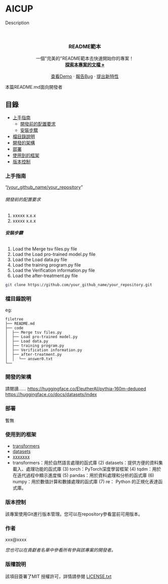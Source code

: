 

# AICUP

Description


<!-- PROJECT LOGO -->
<br />

<p align="center">
  <h3 align="center">README範本</h3>
  <p align="center">
    一個"完美的"README範本去快速開始你的專案！
    <br />
    <a href="https://github.com/your_github_name/your_repository"><strong>探索本專案的文檔 »</strong></a>
    <br />
    <br />
    <a href="https://github.com/your_github_name/your_repository">查看Demo</a>
    ·
    <a href="https://github.com/your_github_name/your_repository/issues">報告Bug</a>
    ·
    <a href="https://github.com/your_github_name/your_repository/issues">提出新特性</a>
  </p>

</p>


 本篇README.md面向開發者
 
## 目錄

- [上手指南](#上手指南)
  - [開發前的配置要求](#開發前的配置要求)
  - [安裝步驟](#安裝步驟)
- [檔目錄說明](#檔目錄說明)
- [開發的架構](#開發的架構)
- [部署](#部署)
- [使用到的框架](#使用到的框架)
- [版本控制](#版本控制)

### 上手指南

“[/your_github_name/your_repository](https://github.com/YuHao1002/aicup-.git)”



###### 開發前的配置要求

1. xxxxx x.x.x
2. xxxxx x.x.x

###### **安裝步驟**

1. Load the Merge tsv files.py file
2. Load the Load pro-trained model.py file
3. Load the Load data.py file
4. Load the training program.py file
5. Load the Verification information.py file
6. Load the after-treatment.py file


```sh
git clone https://github.com/your_github_name/your_repository.git
```

### 檔目錄說明
eg:

```
filetree 
├── README.md
├── code
│  ├── Merge tsv files.py
│  ├── Load pro-trained model.py
│  ├── Load data.py
│  ├── training program.py
│  ├── Verification information.py
│  ├── after-treatment.py
│  │  └── answer0.txt
└── 
```





### 開發的架構 

請閱讀……
https://huggingface.co/EleutherAI/pythia-160m-deduped <br>
https://huggingface.co/docs/datasets/index


### 部署

暫無

### 使用到的框架

- [transformers]([https://getbootstrap.com](https://claire-chang.com/2023/09/26/transformer-%E6%A8%A1%E5%9E%8B%E4%BB%8B%E7%B4%B9/))
- [datasets]([https://jquery.com](https://huggingface.co/docs/datasets/index))
- [xxxxxxx](https://laravel.com)
- transformers：用於自然語言處理的函式庫
(2)	datasets：提供方便的資料集載入、處理功能的函式庫
(3)	torch：PyTorch深度學習框架
(4)	tqdm：用於在迭代過程中顯示進度條
(5)	pandas：用於資料處理和分析的函式庫
(6)	numpy：用於數值計算和數據處理的函式庫
(7)	re： Python 的正規化表達函式庫。



### 版本控制

該專案使用Git進行版本管理。您可以在repository參看當前可用版本。

### 作者

xxx@xxxx

 *您也可以在貢獻者名單中參看所有參與該專案的開發者。*

### 版權說明

該項目簽署了MIT 授權許可，詳情請參閱 [LICENSE.txt](https://github.com/your_github_name/your_repository/blob/master/LICENSE.txt)



